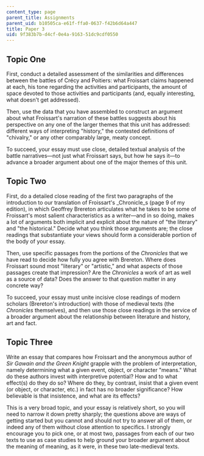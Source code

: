 ```yaml
---
content_type: page
parent_title: Assignments
parent_uid: b10505ca-e61f-ffa0-0637-f42b6d64a447
title: Paper 3
uid: 9f383b7b-d4cf-0e4a-9163-51dc9cdf0550
---
```


Topic One
---------

First, conduct a detailed assessment of the similarities and differences between the battles of Crécy and Poitiers: what Froissart claims happened at each, his tone regarding the activities and participants, the amount of space devoted to those activities and participants (and, equally interesting, what doesn't get addressed).

Then, use the data that you have assembled to construct an argument about what Froissart's narration of these battles suggests about his perspective on any one of the larger themes that this unit has addressed: different ways of interpreting "history," the contested definitions of "chivalry," or any other comparably large, meaty concept.

To succeed, your essay must use close, detailed textual analysis of the battle narratives—not just what Froissart says, but how he says it—to advance a broader argument about one of the major themes of this unit.

Topic Two
---------

First, do a detailed close reading of the first two paragraphs of the introduction to our translation of Froissart's _Chronicle_s (page 9 of my edition), in which Geoffrey Brereton articulates what he takes to be some of Froissart's most salient characteristics as a writer—and in so doing, makes a lot of arguments both implicit and explicit about the nature of "the literary" and "the historical." Decide what you think those arguments are; the close readings that substantiate your views should form a considerable portion of the body of your essay.

Then, use specific passages from the portions of the _Chronicles_ that we have read to decide how fully you agree with Brereton. Where does Froissart sound most "literary" or "artistic," and what aspects of those passages create that impression? Are the _Chronicles_ a work of art as well as a source of data? Does the answer to that question matter in any concrete way?

To succeed, your essay must unite incisive close readings of modern scholars (Brereton's introduction) with those of medieval texts (the _Chronicles_ themselves), and then use those close readings in the service of a broader argument about the relationship between literature and history, art and fact.

Topic Three
-----------

Write an essay that compares how Froissart and the anonymous author of _Sir Gawain and the Green Knight_ grapple with the problem of interpretation, namely determining what a given event, object, or character "means." What do these authors invest with interpretive potential? How and to what effect(s) do they do so? Where do they, by contrast, insist that a given event (or object, or character, etc.) in fact has no broader significance? How believable is that insistence, and what are its effects?

This is a very broad topic, and your essay is relatively short, so you will need to narrow it down pretty sharply; the questions above are ways of getting started but you cannot and should not try to answer all of them, or indeed any of them without close attention to specifics. I strongly encourage you to pick one, or at most two, passages from each of our two texts to use as case studies to help ground your broader argument about the meaning of meaning, as it were, in these two late-medieval texts.